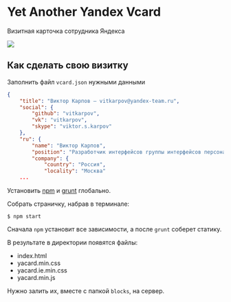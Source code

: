 # Yet Another Yandex Vcard

Визитная карточка сотрудника Яндекса

![](https://yadi.sk/i/Yo1xpUv4aJiGt_XXL.jpg)

## Как сделать свою визитку

Заполнить файл `vcard.json` нужными данными

```json
{
    "title": "Виктор Карпов — vitkarpov@yandex-team.ru",
    "social": {
        "github": "vitkarpov",
        "vk": "vitkarpov",
        "skype": "viktor.s.karpov"
    },
    "ru": {
        "name": "Виктор Карпов",
        "position": "Разработчик интерфейсов группы интерфейсов персональных сервисов",
        "company": {
            "country": "Россия",
            "locality": "Москва"
    ...
```

Установить [npm](https://www.npmjs.org/doc/README.html) и [grunt](http://gruntjs.com/getting-started) глобально.

Собрать страничку, набрав в терминале:

```
$ npm start
```

Сначала `npm` установит все зависимости, а после `grunt` соберет статику.

В результате в директории появятся файлы:

* index.html
* yacard.min.css
* yacard.ie.min.css
* yacard.min.js

Нужно залить их, вместе с папкой `blocks`, на сервер.
